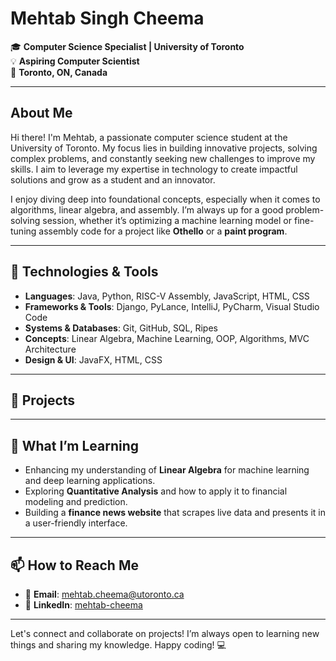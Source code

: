 # Mehtab Singh Cheema

🎓 **Computer Science Specialist | University of Toronto**  
💡 **Aspiring Computer Scientist**  
📍 **Toronto, ON, Canada**

---

## About Me

Hi there! I'm Mehtab, a passionate computer science student at the University of Toronto. My focus lies in building innovative projects, solving complex problems, and constantly seeking new challenges to improve my skills. I aim to leverage my expertise in technology to create impactful solutions and grow as a student and an innovator.

I enjoy diving deep into foundational concepts, especially when it comes to algorithms, linear algebra, and assembly. I’m always up for a good problem-solving session, whether it’s optimizing a machine learning model or fine-tuning assembly code for a project like **Othello** or a **paint program**.

---

## 🔧 Technologies & Tools

- **Languages**: Java, Python, RISC-V Assembly, JavaScript, HTML, CSS
- **Frameworks & Tools**: Django, PyLance, IntelliJ, PyCharm, Visual Studio Code
- **Systems & Databases**: Git, GitHub, SQL, Ripes
- **Concepts**: Linear Algebra, Machine Learning, OOP, Algorithms, MVC Architecture
- **Design & UI**: JavaFX, HTML, CSS

---

## 🚀 Projects

---

## 🌱 What I’m Learning

- Enhancing my understanding of **Linear Algebra** for machine learning and deep learning applications.
- Exploring **Quantitative Analysis** and how to apply it to financial modeling and prediction.
- Building a **finance news website** that scrapes live data and presents it in a user-friendly interface.

---

## 📫 How to Reach Me

- 📧 **Email**: [mehtab.cheema@utoronto.ca](mailto:mehtabcheema26@gmail.com)
- 🔗 **LinkedIn**: [mehtab-cheema](https://www.linkedin.com/in/mehtab-cheema)

---

Let's connect and collaborate on projects! I’m always open to learning new things and sharing my knowledge. Happy coding! 💻
